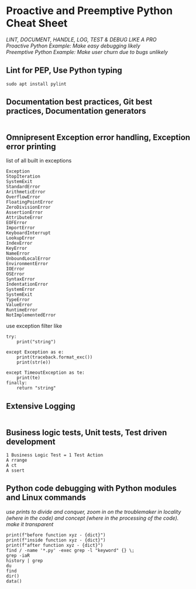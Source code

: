 # Proactive and Preemptive Python Cheat Sheet

_LINT, DOCUMENT, HANDLE, LOG, TEST & DEBUG LIKE A PRO_  
_Proactive Python Example: Make easy debugging likely_  
_Preemptive Python Example: Make user churn due to bugs unlikely_  

## Lint for PEP, Use Python typing
```
sudo apt install pylint
```
## Documentation best practices, Git best practices, Documentation generators
```
```
## Omnipresent Exception error handling, Exception error printing
list of all built in exceptions
```
Exception
StopIteration
SystemExit
StandardError
ArithmeticError
OverflowError
FloatingPointError
ZeroDivisionError
AssertionError
AttributeError
EOFError
ImportError
KeyboardInterrupt
LookupError
IndexError
KeyError
NameError
UnboundLocalError
EnvironmentError
IOError
OSError
SyntaxError
IndentationError
SystemError
SystemExit
TypeError
ValueError
RuntimeError
NotImplementedError
```
use exception filter like
```
try:
    print("string")

except Exception as e:
    print(traceback.format_exc())
    print(str(e))

except TimeoutException as te:
    print(te)
finally:
    return "string"
```
## Extensive Logging
```
```
## Business logic tests, Unit tests, Test driven development
```
1 Business Logic Test = 1 Test Action
A rrange
A ct
A ssert
```
## Python code debugging with Python modules and Linux commands
_use prints to divide and conquer, zoom in on the troublemaker in locality (where in the code) and concept (where in the processing of the code). make it transparent_
```
print(f"before function xyz - {dict}")
print(f"inside function xyz - {dict}")
print(f"after function xyz - {dict}")
find / -name '*.py' -exec grep -l "keyword" {} \;
grep -iaR
history | grep
du
find
dir()
data()
